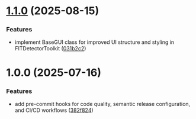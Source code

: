 # [1.1.0](https://github.com/mateuszpolis/FITDetectorToolkit/compare/v1.0.0...v1.1.0) (2025-08-15)


### Features

* implement BaseGUI class for improved UI structure and styling in FITDetectorToolkit ([031b2c2](https://github.com/mateuszpolis/FITDetectorToolkit/commit/031b2c29d297da7a7069755cdde8977b9e5a5e0e))

# 1.0.0 (2025-07-16)


### Features

* add pre-commit hooks for code quality, semantic release configuration, and CI/CD workflows ([382f824](https://github.com/mateuszpolis/FITDetectorToolkit/commit/382f824113a29a79652f2c827024b69449755ee4))
